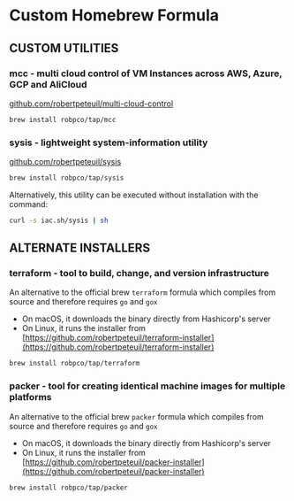 # Custom Homebrew Formula

## CUSTOM UTILITIES

### mcc - multi cloud control of VM Instances across AWS, Azure, GCP and AliCloud

[github.com/robertpeteuil/multi-cloud-control](https://github.com/robertpeteuil/multi-cloud-control)

```bash
brew install robpco/tap/mcc
```

### sysis - lightweight system-information utility

[github.com/robertpeteuil/sysis](https://github.com/robertpeteuil/sysis)

```bash
brew install robpco/tap/sysis
```

Alternatively, this utility can be executed without installation with the command:

```bash
curl -s iac.sh/sysis | sh
```

## ALTERNATE INSTALLERS

### terraform - tool to build, change, and version infrastructure

An alternative to the official brew `terraform` formula which compiles from source and therefore requires `go` and `gox`

- On macOS, it downloads the binary directly from Hashicorp's server
- On Linux, it runs the installer from [https://github.com/robertpeteuil/terraform-installer](https://github.com/robertpeteuil/terraform-installer)

```bash
brew install robpco/tap/terraform
```

### packer - tool for creating identical machine images for multiple platforms

An alternative to the official brew `packer` formula which compiles from source and therefore requires `go` and `gox`

- On macOS, it downloads the binary directly from Hashicorp's server
- On Linux, it runs the installer from [https://github.com/robertpeteuil/packer-installer](https://github.com/robertpeteuil/packer-installer)

```bash
brew install robpco/tap/packer
```

